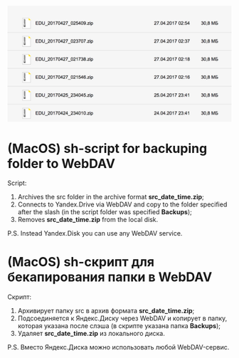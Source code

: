 ![alt text](https://github.com/eua1024/bkp-to-webdav/blob/master/result.png)

# (MacOS) sh-script for backuping folder to WebDAV
Script:
1. Archives the src folder in the archive format **src_date_time.zip**;
2. Connects to Yandex.Drive via WebDAV and copy to the folder specified after the slash (in the script folder was specified **Backups**);
3. Removes **src_date_time.zip** from the local disk.

P.S. Instead Yandex.Disk you can use any WebDAV service.

# (MacOS) sh-скрипт для бекапирования папки в WebDAV

Скрипт:
1. Архивирует папку src в архив формата **src_date_time.zip**;
2. Подсоединяется к Яндекс.Диску через WebDAV и копирует в папку, которая указана после слэша (в скрипте указана папка **Backups**);
3. Удаляет **src_date_time.zip** из локального диска.

P.S. Вместо Яндекс.Диска можно использовать любой WebDAV-сервис.
